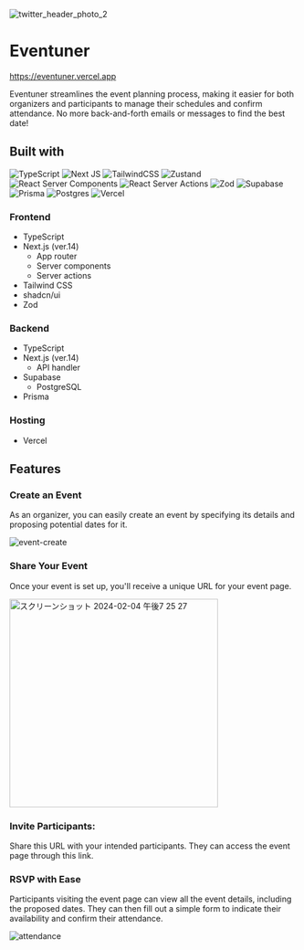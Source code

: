 ![twitter_header_photo_2](https://github.com/koyablue/eventuner/assets/43242050/35764fc2-7671-455d-98ca-ddb8e992542c)

# Eventuner
https://eventuner.vercel.app

Eventuner streamlines the event planning process, making it easier for both organizers and participants to manage their schedules and confirm attendance. No more back-and-forth emails or messages to find the best date!

## Built with
![TypeScript](https://img.shields.io/badge/typescript-%23007ACC.svg?style=for-the-badge&logo=typescript&logoColor=white)
![Next JS](https://img.shields.io/badge/Next-black?style=for-the-badge&logo=next.js&logoColor=white)
![TailwindCSS](https://img.shields.io/badge/tailwindcss-%2338B2AC.svg?style=for-the-badge&logo=tailwind-css&logoColor=white)
![Zustand](https://img.shields.io/badge/Zustand-1A3DC2?style=for-the-badge&logo=Zustand)
![React Server Components](https://img.shields.io/badge/React%20Server%20Components-gray?style=for-the-badge&logo=React)
![React Server Actions](https://img.shields.io/badge/React%20Server%20Actions-gray?style=for-the-badge&logo=React)
![Zod](https://img.shields.io/badge/Zod-3e67b1?style=for-the-badge&logo=Zod)
![Supabase](https://img.shields.io/badge/Supabase-3ECF8E?style=for-the-badge&logo=supabase&logoColor=white)
![Prisma](https://img.shields.io/badge/Prisma-3982CE?style=for-the-badge&logo=Prisma&logoColor=white)
![Postgres](https://img.shields.io/badge/postgres-%23316192.svg?style=for-the-badge&logo=postgresql&logoColor=white)
![Vercel](https://img.shields.io/badge/vercel-%23000000.svg?style=for-the-badge&logo=vercel&logoColor=white)

### Frontend
- TypeScript
- Next.js (ver.14)
  - App router
  - Server components
  - Server actions
- Tailwind CSS
- shadcn/ui
- Zod

### Backend
- TypeScript
- Next.js (ver.14)
  - API handler
- Supabase
  - PostgreSQL
- Prisma

### Hosting
- Vercel

## Features

### Create an Event
As an organizer, you can easily create an event by specifying its details and proposing potential dates for it.

![event-create](https://github.com/koyablue/eventuner/assets/43242050/e4f34520-d824-4f6a-8acb-d89b24c4e6a2)

### Share Your Event
Once your event is set up, you'll receive a unique URL for your event page.

<img width="365" alt="スクリーンショット 2024-02-04 午後7 25 27" src="https://github.com/koyablue/eventuner/assets/43242050/93b2de6a-63ca-4689-85c0-ef4d4b5e11a4">

### Invite Participants:
Share this URL with your intended participants. They can access the event page through this link.

### RSVP with Ease
Participants visiting the event page can view all the event details, including the proposed dates. They can then fill out a simple form to indicate their availability and confirm their attendance.

![attendance](https://github.com/koyablue/eventuner/assets/43242050/35a2a429-9115-4a02-8618-6266b63340c8)